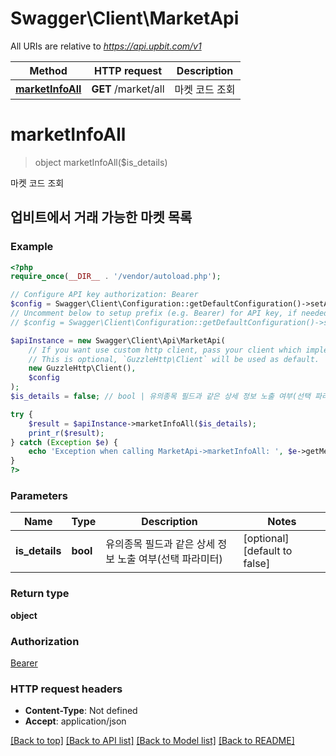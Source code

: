 # Swagger\Client\MarketApi

All URIs are relative to *https://api.upbit.com/v1*

Method | HTTP request | Description
------------- | ------------- | -------------
[**marketInfoAll**](MarketApi.md#marketInfoAll) | **GET** /market/all | 마켓 코드 조회


# **marketInfoAll**
> object marketInfoAll($is_details)

마켓 코드 조회

## 업비트에서 거래 가능한 마켓 목록

### Example
```php
<?php
require_once(__DIR__ . '/vendor/autoload.php');

// Configure API key authorization: Bearer
$config = Swagger\Client\Configuration::getDefaultConfiguration()->setApiKey('Authorization', 'YOUR_API_KEY');
// Uncomment below to setup prefix (e.g. Bearer) for API key, if needed
// $config = Swagger\Client\Configuration::getDefaultConfiguration()->setApiKeyPrefix('Authorization', 'Bearer');

$apiInstance = new Swagger\Client\Api\MarketApi(
    // If you want use custom http client, pass your client which implements `GuzzleHttp\ClientInterface`.
    // This is optional, `GuzzleHttp\Client` will be used as default.
    new GuzzleHttp\Client(),
    $config
);
$is_details = false; // bool | 유의종목 필드과 같은 상세 정보 노출 여부(선택 파라미터)

try {
    $result = $apiInstance->marketInfoAll($is_details);
    print_r($result);
} catch (Exception $e) {
    echo 'Exception when calling MarketApi->marketInfoAll: ', $e->getMessage(), PHP_EOL;
}
?>
```

### Parameters

Name | Type | Description  | Notes
------------- | ------------- | ------------- | -------------
 **is_details** | **bool**| 유의종목 필드과 같은 상세 정보 노출 여부(선택 파라미터) | [optional] [default to false]

### Return type

**object**

### Authorization

[Bearer](../../README.md#Bearer)

### HTTP request headers

 - **Content-Type**: Not defined
 - **Accept**: application/json

[[Back to top]](#) [[Back to API list]](../../README.md#documentation-for-api-endpoints) [[Back to Model list]](../../README.md#documentation-for-models) [[Back to README]](../../README.md)

